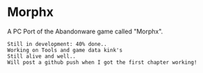 # Morphx
A PC Port of the Abandonware game called "Morphx".

    Still in development: 40% done..
    Working on Tools and game data kink's
    Still alive and well.. 
    Will post a github push when I got the first chapter working!
